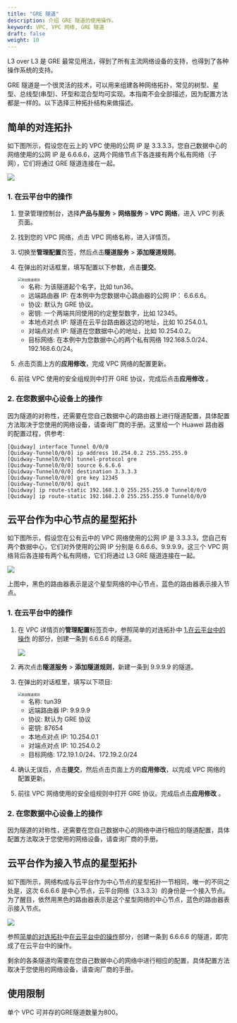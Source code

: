 ```yaml
---
title: "GRE 隧道"
description: 介绍 GRE 隧道的使用操作。
keyword: VPC, VPC 网络, GRE 隧道
draft: false
weight: 10
---
```




L3 over L3 是 GRE 最常见用法，得到了所有主流网络设备的支持，也得到了各种操作系统的支持。

GRE 隧道是一个很灵活的技术，可以用来组建各种网络拓扑，常见的树型、星型、总线型(串型)、环型和混合型均可实现。本指南不会全部描述，因为配置方法都是一样的。以下选择三种拓扑结构来做描述。

## 简单的对连拓扑

如下图所示，假设您在云上的 VPC 使用的公网 IP 是 3.3.3.3，您自己数据中心的网络使用的公网 IP 是 6.6.6.6，这两个网络节点下各连接有两个私有网络（子网），它们将通过 GRE 隧道连接在一起。

![](../../_images/gre_l3_p2p.gif)

### 1. 在云平台中的操作

1. 登录管理控制台，选择**产品与服务** > **网络服务** > **VPC 网络**，进入 VPC 列表页面。

2. 找到您的 VPC 网络，点击 VPC 网络名称，进入详情页。

3. 切换至**管理配置**页签，然后点击**隧道服务** > **添加隧道规则**。

4. 在弹出的对话框里，填写配置以下参数，点击**提交**。

   <img src="../../_images/gre_l3_add_static.png" alt="添加隧道规则" style="zoom:50%;" />

   * 名称: 为该隧道起个名字，比如 tun36。
   * 远端路由器 IP: 在本例中为您数据中心路由器的公网 IP： 6.6.6.6。
   * 协议: 默认为 GRE 协议。
   * 密钥: 一个两端共同使用的约定整型数字，比如 12345。
   * 本地点对点 IP: 隧道在云平台路由器这边的地址，比如 10.254.0.1。
   * 对端点对点 IP: 隧道在您数据中心的地址，比如 10.254.0.2。
   * 目标网络: 在本例中为您数据中心的两个私有网络 192.168.5.0/24、192.168.6.0/24。

   

5. 点击页面上方的**应用修改**，完成 VPC 网络的配置更新。

6. 前往 VPC 使用的安全组规则中打开 GRE 协议，完成后点击**应用修改** 。

### 2. 在您数据中心设备上的操作

因为隧道的对称性，还需要在您自己数据中心的路由器上进行隧道配置，具体配置方法取决于您使用的网络设备，请查询厂商的手册。这里给一个 Huawei 路由器的配置过程，供参考:

```
[Quidway] interface Tunnel 0/0/0
[Quidway-Tunnel0/0/0] ip address 10.254.0.2 255.255.255.0
[Quidway-Tunnel0/0/0] tunnel-protocol gre
[Quidway-Tunnel0/0/0] source 6.6.6.6
[Quidway-Tunnel0/0/0] destination 3.3.3.3
[Quidway-Tunnel0/0/0] gre key 12345
[Quidway-Tunnel0/0/0] quit
[Quidway] ip route-static 192.168.1.0 255.255.255.0 Tunnel0/0/0
[Quidway] ip route-static 192.168.2.0 255.255.255.0 Tunnel0/0/0
```

## 云平台作为中心节点的星型拓扑

如下图所示，假设您在公有云中的 VPC 网络使用的公网 IP 是 3.3.3.3，您自己有两个数据中心，它们对外使用的公网 IP 分别是 6.6.6.6、9.9.9.9，这三个 VPC 网络背后各连接有两个私有网络，它们将通过 L3 GRE 隧道连接在一起。

![](../../_images/gre_l3_star.gif)

上图中，黑色的路由器表示是这个星型网络的中心节点，蓝色的路由器表示接入节点。

### 1. 在云平台中的操作

1. 在 VPC 详情页的**管理配置**标签页中，参照简单的对连拓扑中 [1.在云平台中的操作](#1-在云平台中的操作) 的部分，创建一条到 6.6.6.6 的隧道。

   ![](../../_images/gre_l3_statics.png)

2. 再次点击**隧道服务** > **添加隧道规则**，新建一条到 9.9.9.9 的隧道。

3. 在弹出的对话框里，填写以下项目:

   <img src="../../_images/gre_l3_add_static_2.png" alt="添加隧道规则" style="zoom:50%;" />

   * 名称: tun39
   * 远端路由器 IP: 9.9.9.9
   * 协议: 默认为 GRE 协议
   * 密钥: 87654
   * 本地点对点 IP: 10.254.0.1
   * 对端点对点 IP: 10.254.0.2
   * 目标网络: 172.19.1.0/24、172.19.2.0/24

4. 确认无误后，点击**提交**，然后点击页面上方的**应用修改**，以完成 VPC 网络的配置更新。

5. 前往 VPC 网络使用的安全组规则中打开 GRE 协议。完成后点击**应用修改** 。

### 2. 在您数据中心设备上的操作

因为隧道的对称性，还需要在您自己数据中心的网络中进行相应的隧道配置，具体配置方法取决于您使用的网络设备，请查询厂商的手册。

## 云平台作为接入节点的星型拓扑

如下图所示，网络构成与云平台作为中心节点的星型拓扑一节相同，唯一的不同之处是，这次 6.6.6.6 是中心节点，云平台网络（3.3.3.3）的身份是一个接入节点。为了醒目，依然用黑色的路由器表示是这个星型网络的中心节点，蓝色的路由器表示接入节点。

![](../../_images/gre_l3_star_2.gif)

参照[简单的对连拓扑](#简单的对连拓扑)中[在云平台中的操作](#1-在云平台中的操作)部分，创建一条到 6.6.6.6 的隧道，即完成了在云平台中的操作。

剩余的各条隧道均需要在您自己数据中心的网络中进行相应的配置，具体配置方法取决于您使用的网络设备，请查询厂商的手册。

## 使用限制

单个 VPC 可并存的GRE隧道数量为800。

